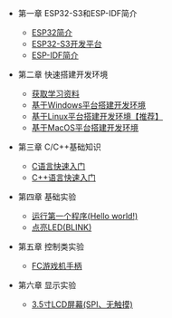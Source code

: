 <!-- docs/_sidebar.md -->

- 第一章 ESP32-S3和ESP-IDF简介

  - [ESP32简介](DShanMCU-Mio/ESP-IDF/chapter1-1.md)
  - [ESP32-S3开发平台](DShanMCU-Mio/ESP-IDF/chapter1-2.md)
  - [ESP-IDF简介](DShanMCU-Mio/ESP-IDF/chapter1-3.md)

- 第二章 快速搭建开发环境

  - [获取学习资料](DShanMCU-Mio/ESP-IDF/chapter2-1.md)
  - [基于Windows平台搭建开发环境](DShanMCU-Mio/ESP-IDF/chapter2-2.md)
  - [基于Linux平台搭建开发环境【推荐】](DShanMCU-Mio/ESP-IDF/chapter2-3.md)
  - [基于MacOS平台搭建开发环境](DShanMCU-Mio/ESP-IDF/chapter2-4.md)

- 第三章 C/C++基础知识

  - [C语言快速入门](DShanMCU-Mio/ESP-IDF/chapter3-1.md)
  - [C++语言快速入门](DShanMCU-Mio/ESP-IDF/chapter3-2.md)

- 第四章 基础实验

  - [运行第一个程序(Hello world!)](DShanMCU-Mio/ESP-IDF/chapter4-1.md)
  - [点亮LED(BLINK)](DShanMCU-Mio/ESP-IDF/chapter4-2.md)

- 第五章 控制类实验

  - [FC游戏机手柄](DShanMCU-Mio/ESP-IDF/chapter5-1.md)

- 第六章 显示实验

  - [3.5寸LCD屏幕(SPI、无触摸)](DShanMCU-Mio/ESP-IDF/chapter6-1.md)